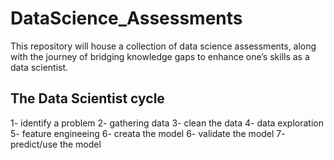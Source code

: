 # DataScience_Assessments
This repository will house a collection of data science assessments, along with the journey of bridging knowledge gaps to enhance one’s skills as a data scientist.

## The Data Scientist  cycle
1- identify a problem 
2- gathering data
3- clean the data
4- data exploration
5- feature engineeing
6- creata the model
6- validate the model
7- predict/use the model
